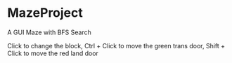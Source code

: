 # MazeProject
A GUI Maze with BFS Search

Click to change the block,
Ctrl + Click to move the green trans door,
Shift + Click to move the red land door
